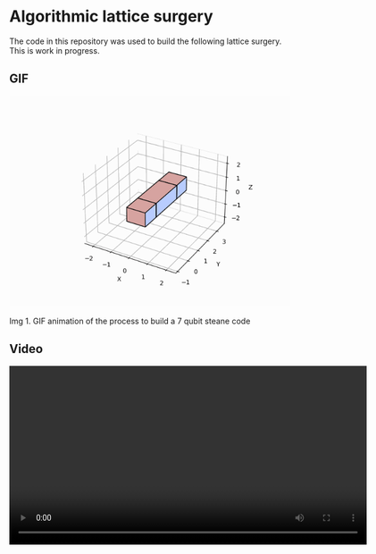 # Algorithmic lattice surgery
The code in this repository was used to build the following lattice surgery. This is work in progress.

## GIF
![GIF animation of the process to build a 7 qubit steane code](assets/steane.gif)

Img 1. GIF animation of the process to build a 7 qubit steane code

## Video
<video src='assets/steane.mp4' width=640/>

Video 1. Video of the final result of a 7 qubit steane code